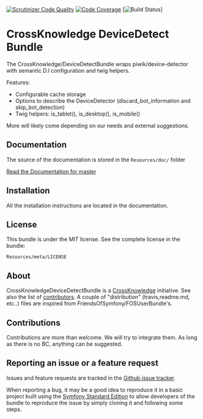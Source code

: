 [![Scrutinizer Code Quality](https://scrutinizer-ci.com/g/CrossKnowledge/DeviceDetectBundle/badges/quality-score.png?b=master)](https://scrutinizer-ci.com/g/CrossKnowledge/DeviceDetectBundle/?branch=master) [![Code Coverage](https://scrutinizer-ci.com/g/CrossKnowledge/DeviceDetectBundle/badges/coverage.png?b=master)](https://scrutinizer-ci.com/g/CrossKnowledge/DeviceDetectBundle/?branch=master) [![Build Status](https://travis-ci.org/CrossKnowledge/DeviceDetectBundle.svg?branch=master)]

CrossKnowledge DeviceDetect Bundle
==================================

The CrossKnowledge/DeviceDetectBundle wraps piwik/device-detector with semantic D.I configuration and twig helpers.

Features:

- Configurable cache storage
- Options to describe the DeviceDetector (discard_bot_information and skip_bot_detection)
- Twig helpers: is_tablet(), is_desktop(), is_mobile()

More will likely come depending on our needs and external suggestions.


Documentation
-------------

The source of the documentation is stored in the `Resources/doc/` folder

[Read the Documentation for master](https://github.com/CrossKnowledge/DeviceDetectBundle/blob/master/Resources/doc/index.md)

Installation
------------

All the installation instructions are located in the documentation.

License
-------

This bundle is under the MIT license. See the complete license in the bundle:

    Resources/meta/LICENSE

About
-----

CrossKnowledgeDeviceDetectBundle is a [CrossKnowledge](https://crossknowledge.com) initiative.
See also the list of [contributors](https://github.com/CrossKnowledge/DeviceDetectBundle/contributors).
A couple of "distribution" (travis,readme.md, etc..) files are inspired from FriendsOfSymfony/FOSUserBundle's.

Contributions
-------------

Contributions are more than welcome.
We will try to integrate them. As long as there is no BC, anything can be suggested.


Reporting an issue or a feature request
---------------------------------------

Issues and feature requests are tracked in the [Github issue tracker](https://github.com/CrossKnowledge/DeviceDetectBundle/issues).

When reporting a bug, it may be a good idea to reproduce it in a basic project
built using the [Symfony Standard Edition](https://github.com/symfony/symfony-standard)
to allow developers of the bundle to reproduce the issue by simply cloning it
and following some steps.
